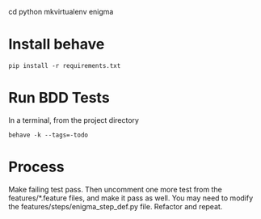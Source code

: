 cd python
mkvirtualenv enigma
# Install behave

`pip install -r requirements.txt`

# Run BDD Tests

In a terminal, from the project directory

`behave -k --tags=-todo`

# Process

Make failing test pass. Then uncomment one more test from the features/*.feature files, and make it pass as well. You may need to modify the features/steps/enigma_step_def.py file. Refactor and repeat.
